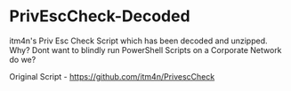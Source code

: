 # PrivEscCheck-Decoded
itm4n's Priv Esc Check Script which has been decoded and unzipped. Why? Dont want to blindly run PowerShell Scripts on a Corporate Network do we?

Original Script - https://github.com/itm4n/PrivescCheck
